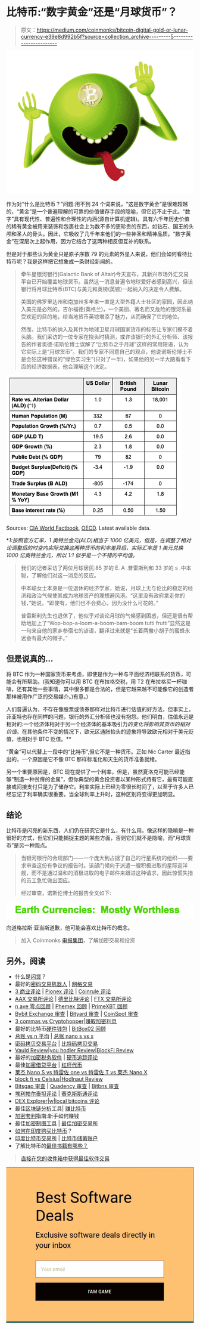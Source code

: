 # 比特币:“数字黄金”还是“月球货币”？

> 原文：<https://medium.com/coinmonks/bitcoin-digital-gold-or-lunar-currency-e39e8d992b5f?source=collection_archive---------5----------------------->

![](img/52ed9e5513547224b330f3122e868e0c.png)

作为对“什么是比特币？”问题:用不到 24 个词来说，“这是数字黄金”是很难超越的，“黄金”是一个普遍理解的可靠的价值储存手段的隐喻，但它远不止于此。“数字”具有现代性、普遍性和合理性的内涵(源自计算机逻辑)。具有六千年历史价值的稀有黄金被用来装饰和包裹社会上为数不多的更珍贵的东西，如钻石、国王的头颅和圣人的骨头。因此，它吸收了几千年来他们的一些神圣和精神品质。“数字黄金”在深层次上起作用，因为它结合了这两种相反但互补的联系。

但是对于那些认为黄金只是原子序数 79 的元素的外星人来说，他们会如何看待比特币呢？我是这样把它想象成一条财经新闻的。

> 牵牛星银河银行(Galactic Bank of Altair)今天宣布，其新兴市场外汇交易平台已开始覆盖地球货币。虽然这一消息普遍令地球爱好者感到高兴，但该银行将月球比特币(BTC)与美元和英镑(英镑)一起纳入的决定令人费解。
> 
> 美国的佛罗里达州和南加州多年来一直是大型外籍人士社区的家园，因此纳入美元是必然的。吉尔福德(英格兰)，一个美丽、著名而又危险的银河系最受欢迎的目的地，给当地货币英镑增添了魅力，从而确保了它的地位。
> 
> 然而，比特币的纳入及其作为地球卫星月球国家货币的标签让专家们摸不着头脑。我们采访的一位专家在挠头时猜测，或许该银行的外汇分析师、该报告的作者奥德·诺斯伦博士误解了“比特币之于月球”这样的常用短语，认为它实际上是“月球货币”。我们的专家不同意自己的观点，他说诺斯伦博士不是会犯这种错误的“绿色实习生”(只对了一半)，如果他的另一半大脑看看下面的经济数据表，他会理解这个决定。

![](img/834d7483eabf0f0b50ba95c736d3d6da.png)

Sources: [CIA World Factbook](https://www.cia.gov/library/publications/the-world-factbook/docs/rankorderguide.html), [OECD](https://data.oecd.org/). Latest available data.

**1:按照官方汇率，1 奥特兰金元(ALD)相当于 1000 亿美元，但是，在调整了相对论调整后的时空内实际兑换这两种货币的利率差异后，实际汇率是 1 美元兑换 1000 亿奥特兰金元，所以 1:1 似乎是一个不错的平均值。*

> 我们的记者采访了两位月球居民:85 岁的 E. A .普雷斯利和 33 岁的 s .中本聪，了解他们对这一消息的反应。
> 
> 中本聪女士本身是一位退休的经济学家，她说，月球上无与伦比的稳定的经济和政治气候使其成为地球资产的理想避风港。“这里没有政府拿走你的钱，”她说，“即使有，他们也不会费心，因为没什么可花的。”
> 
> 普雷斯利先生也退休了，他似乎对谈论月球的气候感到困惑，但还是很有帮助地加上了“Wop-bop-a-loom-a-boom-bam-boom tutti frutti”显然这是一句来自他的家乡参宿七的谚语，翻译过来就是“长着两撇小胡子的蜜蜂永远会有最大的帽子。”

## 但是说真的…

将 BTC 作为一种国家货币来考虑，即使是作为一种与平面经济相联系的货币，可能会有所帮助。(我知道你可以用 BTC 在布拉格交税，用 T2 在布拉格买一杯咖啡，还有其他一些事情，其中很多都是合法的，但是它越来越不可能像它的创造者那样被用作广泛的交易媒介。)有意。)

人们普遍认为，不存在像股票或债券那样对比特币进行估值的好方法，但事实上，菲亚特也存在同样的问题，银行的外汇分析师也没有抱怨。他们明白，估值永远是相对的:一个经济体相对于另一个经济体的基本吸引力*的变化将影响其货币的相对价值*。在其他条件不变的情况下，欧元区通胀抬头的迹象将导致欧元相对于美元贬值，也相对于 BTC 贬值。**

“黄金”可以代替上一段中的“比特币”,但它不是一种货币。正如 Nic Carter 最近指出的，一个原因是它不像 BTC 那样标准化和天生的货币准备就绪。

另一个重要原因是，BTC 现在提供了一个利率，但是，虽然夏洛克可能已经能够“制造一种贫瘠的金属”，但你典型的黄金投资者以某种形式持有它，最有可能直接或间接支付只是为了储存它。利率实际上已经为零很长时间了，以至于许多人已经忘记了利率确实很重要。当全球利率上升时，这种区别将变得更加明显。

## 结论

比特币是闪亮的新东西，人们仍在研究它是什么，有什么用。像这样的隐喻是一种很好的方式，但它们只能捕捉主题的某些方面，否则它们就不是隐喻，而“月球货币”是另一种观点。

> 当银河银行的合规部门——一个庞大到占据了自己的行星系统的组织——要求审查这份有争议的报告时。该部门倾向于派遣一艘积极进取的星际巡洋舰，而不是通过温和的消极进取的电子邮件来跟进这种请求，因此惊慌失措的员工急忙做出回应。
> 
> 经过审查，诺斯伦博士的报告全文如下:

![](img/67a4ab4e7288cfa707e0aa81f6aca219.png)

向道格拉斯·亚当斯道歉，他可能会喜欢比特币的概念。

> 加入 Coinmonks [电报集团](https://t.me/joinchat/EPmjKpNYwRMsBI4p)，了解加密交易和投资

## 另外，阅读

*   什么是[闪贷](https://blog.coincodecap.com/what-are-flash-loans-on-ethereum)？
*   最好的[密码交易机器人](/coinmonks/crypto-trading-bot-c2ffce8acb2a) | [网格交易](https://blog.coincodecap.com/grid-trading)
*   [3 商业评论](/coinmonks/3commas-review-an-excellent-crypto-trading-bot-2020-1313a58bec92) | [Pionex 评论](/coinmonks/pionex-review-exchange-with-crypto-trading-bot-1e459d0191ea) | [Coinrule 评论](https://blog.coincodecap.com/coinrule-review-a-perfect-trading-bot)
*   [AAX 交易所评论](/coinmonks/aax-exchange-review-2021-67c5ea09330c) | [德里比特评论](/coinmonks/deribit-review-options-fees-apis-and-testnet-2ca16c4bbdb2) | [FTX 交易所评论](/coinmonks/ftx-crypto-exchange-review-53664ac1198f)
*   [n ave 零点回顾](/coinmonks/ngrave-zero-review-c465cf8307fc) | [Phemex 回顾](/coinmonks/phemex-review-4cfba0b49e28) | [PrimeXBT 回顾](/coinmonks/primexbt-review-88e0815be858)
*   [Bybit Exchange 审查](/coinmonks/bybit-exchange-review-dbd570019b71) | [Bityard 审查](https://blog.coincodecap.com/bityard-reivew) | [CoinSpot 审查](https://blog.coincodecap.com/coinspot-review)
*   [3 commas vs Cryptohopper](/coinmonks/3commas-vs-pionex-vs-cryptohopper-best-crypto-bot-6a98d2baa203)|[赚取加密利息](/coinmonks/earn-crypto-interest-b10b810fdda3)
*   最好的比特币[硬件钱包](/coinmonks/the-best-cryptocurrency-hardware-wallets-of-2020-e28b1c124069?source=friends_link&sk=324dd9ff8556ab578d71e7ad7658ad7c) | [BitBox02 回顾](/coinmonks/bitbox02-review-your-swiss-bitcoin-hardware-wallet-c36c88fff29)
*   [总账 vs n 平均](https://blog.coincodecap.com/ngrave-vs-ledger) | [总账 nano s vs x](https://blog.coincodecap.com/ledger-nano-s-vs-x)
*   [密码拷贝交易平台](/coinmonks/top-10-crypto-copy-trading-platforms-for-beginners-d0c37c7d698c) | [比特码拷贝交易](https://blog.coincodecap.com/bityard-copy-trading)
*   [Vauld Review](https://blog.coincodecap.com/vauld-review)|[you hodler Review](/coinmonks/youhodler-4-easy-ways-to-make-money-98969b9689f2)|[BlockFi Review](/coinmonks/blockfi-review-53096053c097)
*   最好的[加密税务软件](/coinmonks/best-crypto-tax-tool-for-my-money-72d4b430816b) | [硬币追踪评论](/coinmonks/cointracking-review-a-reliable-cryptocurrency-tax-software-5114e3eb5737)
*   最佳[加密借贷平台](/coinmonks/top-5-crypto-lending-platforms-in-2020-that-you-need-to-know-a1b675cec3fa) | [杠杆代币](/coinmonks/leveraged-token-3f5257808b22)
*   [莱杰 Nano S vs 特雷佐 one vs 特雷佐 T vs 莱杰 Nano X](https://blog.coincodecap.com/ledger-nano-s-vs-trezor-one-ledger-nano-x-trezor-t)
*   [block fi vs Celsius](/coinmonks/blockfi-vs-celsius-vs-hodlnaut-8a1cc8c26630)|[Hodlnaut Review](https://blog.coincodecap.com/hodlnaut-review)
*   [Bitsgap 审查](https://blog.coincodecap.com/bitsgap-review) | [Quadency 审查](/coinmonks/quadency-review-a-crypto-trading-automation-platform-3068eaa374e1) | [Bitbns 审查](https://blog.coincodecap.com/bitbns-review)
*   [埃利帕尔泰坦评论](/coinmonks/ellipal-titan-review-85e9071dd029) | [赛克斯斯通评论](https://blog.coincodecap.com/secux-stone-hardware-wallet-review)
*   [DEX Explorer](https://explorer.bitquery.io/ethereum/dex)|[w](https://explorer.bitquery.io/graphql)|[local bitcoins 评论](https://blog.coincodecap.com/localbitcoins-review)
*   最佳[区块链分析](https://bitquery.io/blog/best-blockchain-analysis-tools-and-software)工具| [赚比特币](https://blog.coincodecap.com/earn-bitcoin)
*   [加密套利](/coinmonks/crypto-arbitrage-guide-how-to-make-money-as-a-beginner-62bfe5c868f6)指南:新手如何赚钱
*   最佳[加密制图工具](/coinmonks/what-are-the-best-charting-platforms-for-cryptocurrency-trading-85aade584d80) | [最佳加密交易所](/coinmonks/crypto-exchange-dd2f9d6f3769)
*   [如何在印度购买比特币](https://blog.coincodecap.com/buy-bitcoin-app-india)？
*   [印度比特币交易所](/coinmonks/bitcoin-exchange-in-india-7f1fe79715c9) | [比特币储蓄账户](https://blog.coincodecap.com/bitcoin-savings-account)
*   了解比特币的[最佳书籍有哪些？](/coinmonks/what-are-the-best-books-to-learn-bitcoin-409aeb9aff4b)

> [直接在您的收件箱中获得最佳软件交易](/coinmonks/newsletters/coinmonks)

[![](img/160ce73bd06d46c2250251e7d5969f9d.png)](https://medium.com/coinmonks/newsletters/coinmonks)